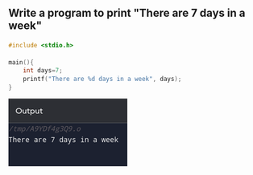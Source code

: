 ## Write a program to print "There are 7 days in a week"

```C
#include <stdio.h>

main(){
    int days=7;
    printf("There are %d days in a week", days);
}
```
![Alt text](image-1.png)

